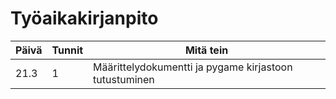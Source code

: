 # Työaikakirjanpito
|Päivä|Tunnit|Mitä tein|
|-|-|-|
|21.3|1|Määrittelydokumentti ja pygame kirjastoon tutustuminen|